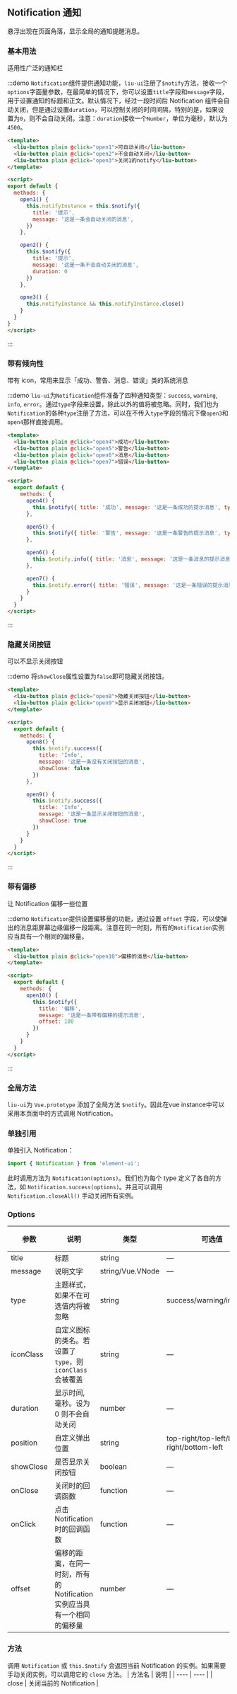 <script>
export default {
  methods: {
    open1() {
      this.notifyInstance = this.$notify({
        title: '提示', message: '这是一条会自动关闭的消息'
      })
    },

    open2() {
      this.$notify({ title: '提示', message: '这是一条不会自动关闭的消息', duration: 0, showClose: true })
    },

    open3() {
      this.notifyInstance && this.notifyInstance.close()
    },

    open4() {
      this.$notify({ title: '成功', message: '这是一条成功的提示消息', type: 'success' })
    },

    open5() {
      this.$notify({ title: '警告', message: '这是一条警告的提示消息', type: 'warning' })
    },

    open6() {
      this.$notify.info({ title: '消息', message: '这是一条消息的提示消息' })
    },

    open7() {
      this.$notify.error({ title: '错误', message: '这是一条错误的提示消息' })
    },

    open8() {
      this.$notify.success({
        title: 'Info',
        message: '这是一条没有关闭按钮的消息',
        showClose: false
      })
    },

    open9() {
      this.$notify.success({
        title: 'Info',
        message: '这是一条显示关闭按钮的消息',
        showClose: true
      })
    },

    open10() {
      this.$notify({
        title: '偏移',
        message: '这是一条带有偏移的提示消息',
        offset: 100
      })
    }
  }
}
</script>

## Notification 通知

悬浮出现在页面角落，显示全局的通知提醒消息。

### 基本用法

适用性广泛的通知栏

:::demo `Notification`组件提供通知功能，`liu-ui`注册了`$notify`方法，接收一个`options`字面量参数，在最简单的情况下，你可以设置`title`字段和`message`字段，用于设置通知的标题和正文。默认情况下，经过一段时间后 Notification 组件会自动关闭，但是通过设置`duration`，可以控制关闭的时间间隔，特别的是，如果设置为`0`，则不会自动关闭。注意：`duration`接收一个`Number`，单位为毫秒，默认为`4500`。

```html
<template>
  <liu-button plain @click="open1">可自动关闭</liu-button>
  <liu-button plain @click="open2">不会自动关闭</liu-button>
  <liu-button plain @click="open3">关闭1的notify</liu-button>
</template>

<script>
export default {
  methods: {
    open1() {
      this.notifyInstance = this.$notify({
        title: '提示',
        message: '这是一条会自动关闭的消息',
      })
    },

    open2() {
      this.$notify({
        title: '提示',
        message: '这是一条不会自动关闭的消息',
        duration: 0
      })
    },

    opne3() {
      this.notifyInstance && this.notifyInstance.close()
    }
  }
}
</script>
```

:::

### 带有倾向性

带有 icon，常用来显示「成功、警告、消息、错误」类的系统消息

:::demo `liu-ui`为`Notification`组件准备了四种通知类型：`success`, `warning`, `info`, `error`。通过`type`字段来设置，除此以外的值将被忽略。同时，我们也为`Notification`的各种`type`注册了方法，可以在不传入`type`字段的情况下像`open3`和`open4`那样直接调用。
```html
<template>
  <liu-button plain @click="open4">成功</liu-button>
  <liu-button plain @click="open5">警告</liu-button>
  <liu-button plain @click="open6">消息</liu-button>
  <liu-button plain @click="open7">错误</liu-button>
</template>

<script>
  export default {
    methods: {
      open4() {
        this.$notify({ title: '成功', message: '这是一条成功的提示消息', type: 'success' })
      },

      open5() {
        this.$notify({ title: '警告', message: '这是一条警告的提示消息', type: 'warning' })
      },

      open6() {
        this.$notify.info({ title: '消息', message: '这是一条消息的提示消息' })
      },

      open7() {
        this.$notify.error({ title: '错误', message: '这是一条错误的提示消息' })
      }
    }
  }
</script>
```
:::

### 隐藏关闭按钮

可以不显示关闭按钮

:::demo 将`showClose`属性设置为`false`即可隐藏关闭按钮。
```html
<template>
  <liu-button plain @click="open8">隐藏关闭按钮</liu-button>
  <liu-button plain @click="open9">显示关闭按钮</liu-button>
</template>

<script>
  export default {
    methods: {
      open8() {
        this.$notify.success({
          title: 'Info',
          message: '这是一条没有关闭按钮的消息',
          showClose: false
        })
      },

      open9() {
        this.$notify.success({
          title: 'Info',
          message: '这是一条显示关闭按钮的消息',
          showClose: true
        })
      }
    }
  }
</script>
```
:::

### 带有偏移

让 Notification 偏移一些位置

:::demo `Notification`提供设置偏移量的功能，通过设置 `offset` 字段，可以使弹出的消息距屏幕边缘偏移一段距离。注意在同一时刻，所有的`Notification`实例应当具有一个相同的偏移量。
```html
<template>
  <liu-button plain @click="open10">偏移的消息</liu-button>
</template>

<script>
  export default {
    methods: {
      open10() {
        this.$notify({
          title: '偏移',
          message: '这是一条带有偏移的提示消息',
          offset: 100
        })
      }
    }
  }
</script>
```
:::

### 全局方法

`liu-ui`为 `Vue.prototype` 添加了全局方法 `$notify`。因此在vue instance中可以采用本页面中的方式调用 Notification。

### 单独引用

单独引入 Notification：

```javascript
import { Notification } from 'element-ui';
```

此时调用方法为 `Notification(options)`。我们也为每个 type 定义了各自的方法，如 `Notification.success(options)`。并且可以调用 `Notification.closeAll()` 手动关闭所有实例。

### Options
| 参数      | 说明          | 类型      | 可选值                           | 默认值  |
|---------- |-------------- |---------- |--------------------------------  |-------- |
| title | 标题 | string | — | — |
| message | 说明文字 | string/Vue.VNode | — | — |
| type | 主题样式，如果不在可选值内将被忽略 | string | success/warning/info/error | — |
| iconClass | 自定义图标的类名。若设置了 `type`，则 `iconClass` 会被覆盖 | string | — | — |
| duration | 显示时间, 毫秒。设为 0 则不会自动关闭 | number | — | 4500 |
| position | 自定义弹出位置 | string | top-right/top-left/bottom-right/bottom-left | top-right |
| showClose | 是否显示关闭按钮 | boolean | — | true |
| onClose | 关闭时的回调函数 | function | — | — |
| onClick | 点击 Notification 时的回调函数 | function | — | — |
| offset | 偏移的距离，在同一时刻，所有的 Notification 实例应当具有一个相同的偏移量 | number | — | 0 |

### 方法
调用 `Notification` 或 `this.$notify` 会返回当前 Notification 的实例。如果需要手动关闭实例，可以调用它的 `close` 方法。
| 方法名 | 说明 |
| ---- | ---- |
| close | 关闭当前的 Notification |
